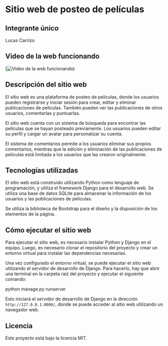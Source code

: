 # Sitio web de posteo de películas

## Integrante único
Lucas Carrizo

## Video de la web funcionando
[![Video de la web funcionando](https://youtu.be/LxvdJZwCyyA))

## Descripción del sitio web
El sitio web es una plataforma de posteo de películas, donde los usuarios pueden registrarse y iniciar sesión para crear, editar y eliminar publicaciones de películas. También pueden ver las publicaciones de otros usuarios, comentarlas y puntuarlas.

El sitio web cuenta con un sistema de búsqueda para encontrar las películas que se hayan posteado previamente. Los usuarios pueden editar su perfil y cargar un avatar para personalizar su cuenta.

El sistema de comentarios permite a los usuarios eliminar sus propios comentarios, mientras que la edición y eliminación de las publicaciones de películas está limitada a los usuarios que las crearon originalmente.

## Tecnologías utilizadas
El sitio web está construido utilizando Python como lenguaje de programación, y utiliza el framework Django para el desarrollo web. Se utiliza una base de datos SQLite para almacenar la información de los usuarios y las publicaciones de películas.

Se utiliza la biblioteca de Bootstrap para el diseño y la disposición de los elementos de la página.

## Cómo ejecutar el sitio web
Para ejecutar el sitio web, es necesario instalar Python y Django en el equipo. Luego, es necesario clonar el repositorio del proyecto y crear un entorno virtual para instalar las dependencias necesarias.

Una vez configurado el entorno virtual, se puede ejecutar el sitio web utilizando el servidor de desarrollo de Django. Para hacerlo, hay que abrir una terminal en la carpeta raíz del proyecto y ejecutar el siguiente comando:

python manage.py runserver

Esto iniciará el servidor de desarrollo de Django en la dirección `http://127.0.0.1:8000/`, donde se puede acceder al sitio web utilizando un navegador web.

## Licencia
Este proyecto está bajo la licencia MIT.
